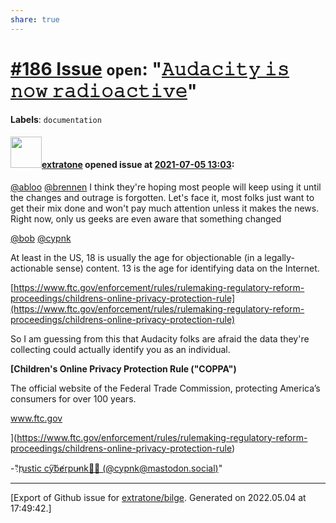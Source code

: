 ```yaml
---
share: true
---
```

# [\#186 Issue](https://github.com/extratone/bilge/issues/186) `open`: "[𝙰𝚞𝚍𝚊𝚌𝚒𝚝𝚢 𝚒𝚜 𝚗𝚘𝚠 𝚛𝚊𝚍𝚒𝚘𝚊𝚌𝚝𝚒𝚟𝚎](https://mastodon.social/users/cypnk/statuses/106518795427824184)"
**Labels**: `documentation`


#### <img src="https://avatars.githubusercontent.com/u/43663476?u=5047287ff0b8c3ce7f7e5858d204c9b3e57d8e44&v=4" width="50">[extratone](https://github.com/extratone) opened issue at [2021-07-05 13:03](https://github.com/extratone/bilge/issues/186):

[@abloo](https://fedi.absturztau.be/users/abloo) [@brennen](https://federation.p1k3.com/@brennen) I think they're hoping most people will keep using it until the changes and outrage is forgotten. Let's face it, most folks just want to get their mix done and won't pa​y much attention unless it makes the news. Right now, only us geeks are even aware that something changed

[@bob](https://epicyon.freedombone.net/@bob) [@cypnk](https://mastodon.social/@cypnk)

At least in the US, 18 is usually the age for objectionable (in a legally-actionable sense) content. 13 is the age for identifying data on the Internet.

[https://www.ftc.gov/enforcement/rules/rulemaking-regulatory-reform-proceedings/childrens-online-privacy-protection-rule](https://www.ftc.gov/enforcement/rules/rulemaking-regulatory-reform-proceedings/childrens-online-privacy-protection-rule)

So I am guessing from this that Audacity folks are afraid the data they're collecting could actually identify you as an individual.

**[Children's Online Privacy Protection Rule ("COPPA")**

The official website of the Federal Trade Commission, protecting America’s consumers for over 100 years.

www.ftc.gov

](https://www.ftc.gov/enforcement/rules/rulemaking-regulatory-reform-proceedings/childrens-online-privacy-protection-rule)


-"[r҉ustic cy͠be̸rpu̵nk🤠🤖 (@cypnk@mastodon.social)](https://mastodon.social/users/cypnk/statuses/106518795427824184)"




-------------------------------------------------------------------------------



[Export of Github issue for [extratone/bilge](https://github.com/extratone/bilge). Generated on 2022.05.04 at 17:49:42.]
